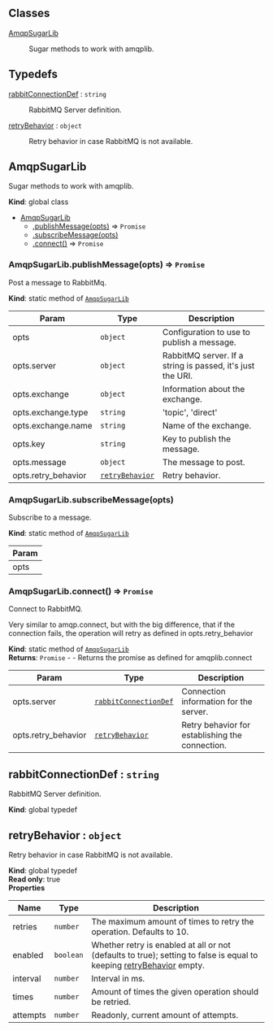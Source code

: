 ## Classes

<dl>
<dt><a href="#AmqpSugarLib">AmqpSugarLib</a></dt>
<dd><p>Sugar methods to work with amqplib.</p>
</dd>
</dl>

## Typedefs

<dl>
<dt><a href="#rabbitConnectionDef">rabbitConnectionDef</a> : <code>string</code></dt>
<dd><p>RabbitMQ Server definition.</p>
</dd>
<dt><a href="#retryBehavior">retryBehavior</a> : <code>object</code></dt>
<dd><p>Retry behavior in case RabbitMQ is not available.</p>
</dd>
</dl>

<a name="AmqpSugarLib"></a>

## AmqpSugarLib
Sugar methods to work with amqplib.

**Kind**: global class  

* [AmqpSugarLib](#AmqpSugarLib)
    * [.publishMessage(opts)](#AmqpSugarLib.publishMessage) ⇒ <code>Promise</code>
    * [.subscribeMessage(opts)](#AmqpSugarLib.subscribeMessage)
    * [.connect()](#AmqpSugarLib.connect) ⇒ <code>Promise</code>

<a name="AmqpSugarLib.publishMessage"></a>

### AmqpSugarLib.publishMessage(opts) ⇒ <code>Promise</code>
Post a message to RabbitMq.

**Kind**: static method of [<code>AmqpSugarLib</code>](#AmqpSugarLib)  

| Param | Type | Description |
| --- | --- | --- |
| opts | <code>object</code> | Configuration to use to publish a message. |
| opts.server | <code>object</code> | RabbitMQ server. If a string is passed, it's just the URI. |
| opts.exchange | <code>object</code> | Information about the exchange. |
| opts.exchange.type | <code>string</code> | 'topic', 'direct' |
| opts.exchange.name | <code>string</code> | Name of the exchange. |
| opts.key | <code>string</code> | Key to publish the message. |
| opts.message | <code>object</code> | The message to post. |
| opts.retry_behavior | [<code>retryBehavior</code>](#retryBehavior) | Retry behavior. |

<a name="AmqpSugarLib.subscribeMessage"></a>

### AmqpSugarLib.subscribeMessage(opts)
Subscribe to a message.

**Kind**: static method of [<code>AmqpSugarLib</code>](#AmqpSugarLib)  

| Param |
| --- |
| opts | 

<a name="AmqpSugarLib.connect"></a>

### AmqpSugarLib.connect() ⇒ <code>Promise</code>
Connect to RabbitMQ.

Very similar to amqp.connect, but with the big difference, that if the connection
fails, the operation will retry as defined in opts.retry_behavior

**Kind**: static method of [<code>AmqpSugarLib</code>](#AmqpSugarLib)  
**Returns**: <code>Promise</code> - - Returns the promise as defined for amqplib.connect  

| Param | Type | Description |
| --- | --- | --- |
| opts.server | [<code>rabbitConnectionDef</code>](#rabbitConnectionDef) | Connection information for the server. |
| opts.retry_behavior | [<code>retryBehavior</code>](#retryBehavior) | Retry behavior for establishing the connection. |

<a name="rabbitConnectionDef"></a>

## rabbitConnectionDef : <code>string</code>
RabbitMQ Server definition.

**Kind**: global typedef  
<a name="retryBehavior"></a>

## retryBehavior : <code>object</code>
Retry behavior in case RabbitMQ is not available.

**Kind**: global typedef  
**Read only**: true  
**Properties**

| Name | Type | Description |
| --- | --- | --- |
| retries | <code>number</code> | The maximum amount of times to retry the operation. Defaults to 10. |
| enabled | <code>boolean</code> | Whether retry is enabled at all or not (defaults to true); setting to false is equal to keeping [retryBehavior](#retryBehavior) empty. |
| interval | <code>number</code> | Interval in ms. |
| times | <code>number</code> | Amount of times the given operation should be retried. |
| attempts | <code>number</code> | Readonly, current amount of attempts. |

